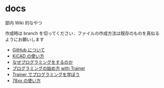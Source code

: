 # docs

部内 Wiki 的なやつ

作成時は branch を切ってください．ファイルの作成方法は既存のものを真似るようにお願いします

- [GitHub について](./GitHub/GitHub.md)
- [KiCAD の使い方](./KiCAD/KiCAD.md)
- [なぜプログラミングをするのか](./zatsu/why_programming.md)
- [プログラミングの始め方 with Trainer](./edu/getting_started_programming)
- [Trainer でプログラミングを学ぼう](./edu/train-with-traner/)
- [78xx の使い方](./circuit/78xx)
